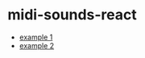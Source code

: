 # midi-sounds-react

- [example 1](https://surikov.github.io/midi-sounds-react/examples/midi-sounds-example1/build)
- [example 2](https://surikov.github.io/midi-sounds-react/examples/midi-sounds-example2/build)

